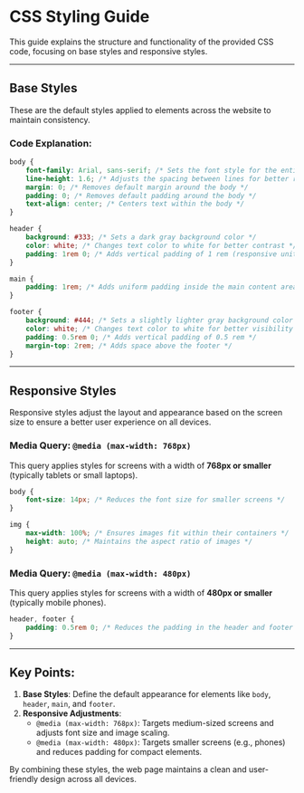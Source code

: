 # CSS Styling Guide

This guide explains the structure and functionality of the provided CSS code, focusing on base styles and responsive styles.

---

## Base Styles
These are the default styles applied to elements across the website to maintain consistency.

### Code Explanation:
```css
body {
    font-family: Arial, sans-serif; /* Sets the font style for the entire body */
    line-height: 1.6; /* Adjusts the spacing between lines for better readability */
    margin: 0; /* Removes default margin around the body */
    padding: 0; /* Removes default padding around the body */
    text-align: center; /* Centers text within the body */
}

header {
    background: #333; /* Sets a dark gray background color */
    color: white; /* Changes text color to white for better contrast */
    padding: 1rem 0; /* Adds vertical padding of 1 rem (responsive unit) */
}

main {
    padding: 1rem; /* Adds uniform padding inside the main content area */
}

footer {
    background: #444; /* Sets a slightly lighter gray background color */
    color: white; /* Changes text color to white for better visibility */
    padding: 0.5rem 0; /* Adds vertical padding of 0.5 rem */
    margin-top: 2rem; /* Adds space above the footer */
}
```

---

## Responsive Styles
Responsive styles adjust the layout and appearance based on the screen size to ensure a better user experience on all devices.

### Media Query: `@media (max-width: 768px)`
This query applies styles for screens with a width of **768px or smaller** (typically tablets or small laptops).

```css
body {
    font-size: 14px; /* Reduces the font size for smaller screens */
}

img {
    max-width: 100%; /* Ensures images fit within their containers */
    height: auto; /* Maintains the aspect ratio of images */
}
```

### Media Query: `@media (max-width: 480px)`
This query applies styles for screens with a width of **480px or smaller** (typically mobile phones).

```css
header, footer {
    padding: 0.5rem 0; /* Reduces the padding in the header and footer for compact screens */
}
```

---

## Key Points:
1. **Base Styles**: Define the default appearance for elements like `body`, `header`, `main`, and `footer`.
2. **Responsive Adjustments**: 
   - `@media (max-width: 768px)`: Targets medium-sized screens and adjusts font size and image scaling.
   - `@media (max-width: 480px)`: Targets smaller screens (e.g., phones) and reduces padding for compact elements.

By combining these styles, the web page maintains a clean and user-friendly design across all devices.
```